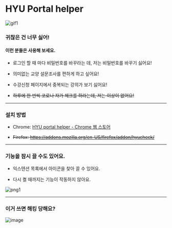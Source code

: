 # HYU Portal helper

![gif1](https://user-images.githubusercontent.com/67845112/149179322-b7041879-9c41-4e12-818f-4e7e02f99e51.gif)

### 귀찮은 건 너무 싫어!

#### 이런 분들은 사용해 보세요.

- 로그인 할 때 마다 비밀번호를 바꾸라는 데, 저는 비밀번호를 바꾸기 싫어요!
  
- 의미없는 교양 설문조사를 편하게 하고 싶어요!
  
- 수강신청 페이지에서 중복되는 강의가 보기 싫어요!

- ~~하루에 한 번씩 코로나 자가 체크를 하라는데, 저는 이상이 없어요!~~

---

### 설치 방법

- Chrome: [HYU portal helper - Chrome 웹 스토어](https://chrome.google.com/webstore/detail/hyu-portal-helper/mpddhicgddciajnmoplafejpbkebgdem)
  
- ~~Firefox: https://addons.mozilla.org/en-US/firefox/addon/hyucheck/~~
  

---

### 기능을 잠시 끌 수도 있어요.

- 익스텐션 목록에서 아이콘을 찾아 끌 수 있어요.
  
- 다시 켤 때까지는 기능이 작동하지 않아요.
  

![png1](https://user-images.githubusercontent.com/67845112/149179750-b925b1d9-e26a-4001-8e9a-8a303ade247c.png)

---

### 이거 쓰면 해킹 당해요?

![image](https://user-images.githubusercontent.com/67845112/149183398-6f5557da-0aae-4619-b94d-3d45b78216ea.png)
